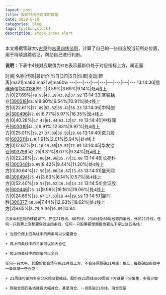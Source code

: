 ```yaml
---
layout: post
title: 股价四线法则实时数据
date: 2020-5-10
categories: blog
tags: [python,stock]
description: stock index alert
---
```



本文根据雪球大v[古泉](https://xueqiu.com/u/7148646888)的[古泉四线法则](https://xueqiu.com/7148646888/130498192)，计算了自己的一些自选股当前所处位置，用于持续追踪验证，帮助自己进行判断。

**说明**：下表中4线对应取值为`红色`表示最新价处于对应指标上方，属正面

时间|名称|代码|最新价|当日|3日|5日|位置|变动|距离|ma21|ma60|ma21w|ma60w
---|---|---|---|---|---|---|---|---
13:14:30|信维通信|[300136](https://xueqiu.com/S/SZ300136)|`55.1`|3.59%|3.69%|9.14%|处`4`线上方|0|27.69%|`48.95`|`43.18`|`43.82`|`37.92`
13:14:33|寒锐钴业|[300618](https://xueqiu.com/S/SZ300618)|`68.5`|8.80%|9.54%|10.91%|处`4`线上方|0|22.61%|`57.89`|`52.52`|`55.41`|`58.23`
13:14:36|中科创达|[300496](https://xueqiu.com/S/SZ300496)|`82.69`|6.77%|5.97%|16.35%|处`4`线上方|0|40.28%|`67.45`|`61.44`|`63.12`|`47.70`
13:14:40|中科曙光|[603019](https://xueqiu.com/S/SH603019)|`44.1`|6.91%|12.83%|9.97%|处`4`线上方|0|25.01%|`39.27`|`37.09`|`36.50`|`29.68`
13:14:40|诺力股份|[603611](https://xueqiu.com/S/SH603611)|`21.9`|1.91%|2.01%|5.94%|处`4`线上方|0|12.67%|`21.16`|`19.65`|`19.57`|`17.69`
13:14:45|华友钴业|[603799](https://xueqiu.com/S/SH603799)|`42.29`|6.31%|8.07%|9.34%|处`4`线上方|0|22.28%|`37.06`|`34.96`|`35.77`|`31.08`
13:14:48|长亮科技|[300348](https://xueqiu.com/S/SZ300348)|`20.99`|8.42%|9.44%|11.20%|处`4`线上方|0|30.64%|`17.50`|`16.86`|`16.87`|`13.63`
13:14:51|盛天网络|[300494](https://xueqiu.com/S/SZ300494)|`25.41`|3.63%|6.14%|0.57%|处`4`线上方|0|52.40%|`20.57`|`16.52`|`16.54`|`14.23`
13:14:54|金证股份|[600446](https://xueqiu.com/S/SH600446)|`23.14`|9.98%|16.16%|19.06%|处`4`线上方|0|24.69%|`18.67`|`17.63`|`18.44`|`19.59`
13:14:57|赢时胜|[300377](https://xueqiu.com/S/SZ300377)|`10.69`|7.44%|12.63%|18.62%|处`3`线上方|2|9.65%|`8.79`|`9.50`|`10.09`|10.84

```
古泉4线法则的精髓如下。抓住21日线、60日线、21周线及60周线等四条线，外加21月线，任何一只股票上涨都要穿过这四条线，任何一只股票要想爆雷也要先下穿过这四条线：

+ 当股价爬上四条线中的两条可以少量建仓

+ 爬上四条线中的三条可以加大仓位

+ 爬上四条线中的四条可以全仓

任何一只大牛，其股价都会坚守在21月线上方，不会轻易跌破21月线；相反，每跌破四条线中一条就减一些仓位：

+ 21周线可做为多空分水岭及警戒线，股价在21周线及60周线下方就要十分慎重，多看少做

+ 跌破全部四条线就要大幅减仓，甚至清仓，一旦跌破21月线，清仓观望
```